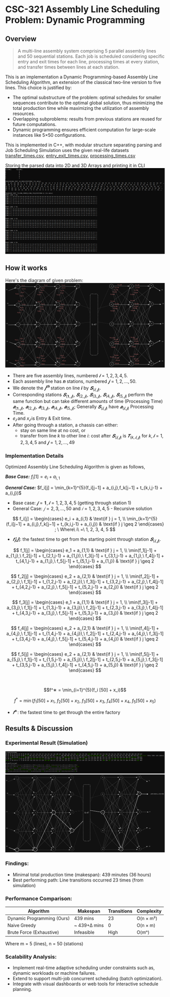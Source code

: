 # CSC-321 Assembly Line Scheduling Problem: Dynamic Programming

## Overview

> A multi-line assembly system comprising 5 parallel assembly lines and 50 sequential stations. Each job is scheduled considering specific entry and exit times for each line, processing times at every station, and transfer times between lines at each station.

This is an implementation a Dynamic Programming-based Assembly Line Scheduling Algorithm, an extension of the classical two-line version to five lines. This choice is justified by:

-   The optimal substructure of the problem: optimal schedules for smaller sequences contribute to the optimal global solution, thus minimizing the total production time while maximizing the utilization of assembly resources.
-   Overlapping subproblems: results from previous stations are reused for future computations.
-   Dynamic programming ensures efficient computation for large-scale instances like 5×50 configurations.

This is implemented in C++, with modular structure separating parsing and Job Scheduling Simulation uses the given real-life datasets [transfer_times.csv](./data/transfer_times.csv), [entry_exit_times.csv](./data/entry_exit_times.csv), [processing_times.csv](./data/processing_times.csv)

Storing the parsed data into 2D and 3D Arrays and printing it in CLI
![parsed data](./images/parsed_data.png)

## How it works

Here's the diagram of given problem:
![diagram](./images/diagram.png)

-   There are five assembly lines, numbered $𝒊 = 1, 2, 3, 4, 5$.
-   Each assembly line has 𝒏 stations, numbered $𝒋 = 1, 2,…, 50$.
-   We denote the $𝒋^{𝒕𝒉}$ station on line 𝒊 by $𝑺_{(𝒊,𝒋)}$.
-   Corresponding stations $𝑺_{(𝟏,𝒋)}$, $𝑺_{(2,𝒋)}$, $𝑺_{(3,𝒋)}$, $𝑺_{(4,𝒋)}$, $𝑺_{(5,𝒋)}$ perform the same function but can take different amounts of time (Processing Time) $𝒂_{(𝟏,𝒋)}$, $𝒂_{(2,𝒋)}$, $𝒂_{(3,𝒋)}$, $𝒂_{(4,𝒋)}$, $𝒂_{(5,𝒋)}$; Generally $𝑺_{(𝒊,𝒋)}$ have $𝒂_{(𝒊,𝒋)}$ Processing Time.
-   $e_𝒊$ and $x_𝒊$ is Entry & Exit time.
-   After going through a station, a chassis can either:
    -   stay on same line at no cost, or
    -   transfer from line $k$ to other line $i$: cost after $𝑺_{(𝒊,𝒋)}$ is $𝑻_{(k,𝒊,𝒋)}$ for $k,𝒊= 1, 2, 3, 4, 5$ and $𝒋= 1, 2,…, 49$

### Implementation Details

Optimized Assembly Line Scheduling Algorithm is given as follows,

**_Base Case:_**
$f_i[1] = e_i + a_{i,1}$

**_General Case:_**
$f_i[j] = \min_{k=1}^{5}(f_i[j−1] + a_{i,j},f_k[j−1] + t_{k,i,j-1} + a_{i,j})$

-   Base case: $𝒋=𝟏, 𝒊=1, 2, 3, 4, 5$ (getting through station $1$)
-   General Case: $𝑗 = 2, 3, …, 50$ and $𝑖 = 1, 2, 3, 4, 5$ - Recursive solution

$$
f_i[j] = \begin{cases} e_i + a_{i,1} & \text{if } j = 1, \\ \min_{k=1}^{5}(f_i[j−1] + a_{i,j},f_k[j−1] + t_{k,i,j-1} + a_{i,j})  & \text{if } j \geq 2 \end{cases} ;
\ Where\ i\ =\ 1, 2, 3, 4, 5
$$

-   $𝒇_𝒊 [𝒋]$: the fastest time to get from the starting point through station $𝑺_{(𝒊,𝒋)}$.

$$
f_1[j] =
\begin{cases}
e_1 + a_{1,1} & \text{if } j = 1, \\
\min(f_1[j-1] + a_{1,j},\ f_2[j-1] + t_{2,1,j-1} + a_{1,j}),\ f_3[j-1] + t_{3,1,j-1} + a_{1,j},\ f_4[j-1] + t_{4,1,j-1} + a_{1,j},\ f_5[j-1] + t_{5,1,j-1} + a_{1,j})  & \text{if } j \geq 2
\end{cases}
$$

$$
f_2[j] =
\begin{cases}
e_2 + a_{2,1} & \text{if } j = 1, \\
\min(f_2[j-1] + a_{2,j},\ f_1[j-1] + t_{1,2,j-1} + a_{2,j}),\ f_3[j-1] + t_{3,2,j-1} + a_{2,j},\ f_4[j-1] + t_{4,2,j-1} + a_{2,j},\ f_5[j-1] + t_{5,2,j-1} + a_{2,j}) & \text{if } j \geq 2
\end{cases}
$$

$$
f_3[j] =
\begin{cases}
e_1 + a_{1,1} & \text{if } j = 1, \\
\min(f_3[j-1] + a_{3,j},\ f_1[j-1] + t_{1,3,j-1} + a_{3,j}),\ f_2[j-1] + t_{2,3,j-1} + a_{3,j},\ f_4[j-1] + t_{4,3,j-1} + a_{3,j},\ f_5[j-1] + t_{5,3,j-1} + a_{3,j})  & \text{if } j \geq 2
\end{cases}
$$

$$
f_4[j] =
\begin{cases}
e_2 + a_{2,1} & \text{if } j = 1, \\
\min(f_4[j-1] + a_{4,j},\ f_1[j-1] + t_{1,4,j-1} + a_{4,j}),\ f_2[j-1] + t_{2,4,j-1} + a_{4,j},\ f_3[j-1] + t_{3,4,j-1} + a_{4,j},\ f_5[j-1] + t_{5,4,j-1} + a_{4,j}) & \text{if } j \geq 2
\end{cases}
$$

$$
f_5[j] =
\begin{cases}
e_2 + a_{2,1} & \text{if } j = 1, \\
\min(f_5[j-1] + a_{5,j},\ f_1[j-1] + t_{1,5,j-1} + a_{5,j}),\ f_2[j-1] + t_{2,5,j-1} + a_{5,j},\ f_3[j-1] + t_{3,5,j-1} + a_{5,j},\ f_4[j-1] + t_{4,5,j-1} + a_{5,j}) & \text{if } j \geq 2
\end{cases}
$$

<br/>

$$f^∗  = \min_{i=1}^{5}(f_i [50] + x_i)$$

$$f^* = \min(f_1[50] + x_1,\ f_2[50] + x_2,\ f_3[50] + x_3,\ f_4[50] + x_4,\ f_5[50] + x_5)$$

-   $𝒇^∗$: the fastest time to get through the entire factory

## Results & Discussion

### Experimental Result (Simulation)

![scheduled simulation highlighted](./images/scheduled_highlighted.png)
![highlighted diagram](./images/diagram_highlighted.png)

### Findings:

-   Minimal total production time (makespan): 439 minutes (36 hours)
-   Best performing path: Line transitions occurred 23 times (from simulation)

### Performance Comparison:

| Algorithm                  | Makespan     | Transitions | Complexity |
| -------------------------- | ------------ | ----------- | ---------- |
| Dynamic Programming (Ours) | 439 mins     | 23          | O(n × m²)  |
| Naive Greedy               | ~ 439+Δ mins | 0           | O(n × m)   |
| Brute Force (Exhaustive)   | Infeasible   | High        | O(mⁿ)      |

Where m = 5 (lines), n = 50 (stations)

### Scalability Analysis:

-   Implement real-time adaptive scheduling under constraints such as, dynamic workloads or machine failures.
-   Extend to support multi-job concurrent scheduling (batch optimization).
-   Integrate with visual dashboards or web tools for interactive schedule planning.
